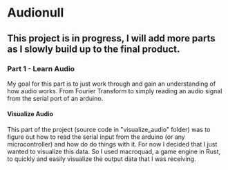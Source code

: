 # Audionull

## This project is in progress, I will add more parts as I slowly build up to the final product.

### Part 1 - Learn Audio
My goal for this part is to just work through and gain an understanding of how audio works. From Fourier Transform to simply reading an audio signal from the serial port of an arduino.


#### Visualize Audio
This part of the project (source code in "visualize_audio" folder) was to figure out how to read the serial input from the arduino (or any microcontroller) and how do do things with it. For now I decided that I just wanted to visualize this data. So I used macroquad, a game engine in Rust, to quickly and easily visualize the output data that I was receiving. 
